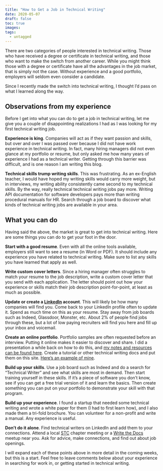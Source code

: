 ```yaml
---
title: "How to Get a Job in Technical Writing"
date: 2020-05-07
draft: false
toc: true
images:
tags:
  - untagged
---
```


There are two categories of people interested in technical writing. Those who have received a degree or certificate in technical writing, and those who want to make the switch from another career. While you might think those with a degree or certificate have all the advantages in the job market, that is simply not the case. Without experience and a good portfolio, employers will seldom even consider a candidate.

Since I recently made the switch into technical writing, I thought I’d pass on what I learned along the way.

## Observations from my experience

Before I get into what you can do to get a job in technical writing, let me give you a couple of disappointing realizations I had as I was looking for my first technical writing job.

**Experience is king**. Companies will act as if they want passion and skills, but over and over I was passed over because I did not have work experience in technical writing. In fact, many hiring managers did not even glance at my portfolio or resume, but only asked me how many years of experience I had as a technical writer. Getting through this barrier was difficult, and is one reason I am writing this blog.

**Technical skills trump writing skills**. This was frustrating. As an ex-English teacher, I would have hoped my writing skills would carry more weight, but in interviews, my writing ability consistently came second to my technical skills. By the way, really technical technical writing jobs pay more. Writing API documentation for software developers pays more than writing procedural manuals for HR. Search through a job board to discover what kinds of technical writing jobs are available in your area.

## What you can do

Having said the above, the market is great to get into technical writing. Here are some things you can do to get your foot in the door.

**Start with a good resume**. Even with all the online tools available, employers still want to see a resume (in Word or PDF). It should include any experience you have related to technical writing. Make sure to list any skills you have learned that apply as well.

**Write custom cover letters**. Since a hiring manager often struggles to match your resume to the job description, write a custom cover letter that you send with each application. The letter should point out how your experience or skills match their job description point-for-point, at least as much as possible.

**Update or create a [LinkedIn](https://www.linkedin.com/) account**. This will likely be how many companies will find you. Come back to your LinkedIn profile often to update it. Spend as much time on this as your resume. Stay away from job boards such as Indeed, Glassdoor, Monster, etc. About 2% of people find jobs through these, but a lot of low paying recruiters will find you here and fill up your inbox and voicemail.

**Create an online portfolio**. Portfolio samples are often requested before an interview. Putting it online makes it easier to discover and share. I did a presentation a while back on how to do this, and [my notes and resources can be found here](http://aaronkredshaw.com/creating-an-online-portfolio/). Create a tutorial or other technical writing docs and put them on this site. [Here’s an example of mine](https://aaronkredshaw.com/portfolio/).

**Build up your skills**. Use a job board such as Indeed and do a search for “Technical Writer” and see what skills are most in demand. Then start training yourself in these skills. If it’s a piece of software you don’t know, see if you can get a free trial version of it and learn the basics. Then create something you can put on your portfolio to demonstrate your skill with that program.

**Build up your experience**. I found a startup that needed some technical writing and wrote a white paper for them (I had to first learn how), and I also made them a tri-fold brochure. You can volunteer for a non-profit and write a manual. Any experience is useful.

**Don’t do it alone**. Find technical writers on LinkedIn and add them to your connections. Attend a local [STC](https://www.stc.org/) chapter meeting or a [Write the Docs](https://www.writethedocs.org/) meetup near you. Ask for advice, make connections, and find out about job openings.

I will expand each of these points above in more detail in the coming weeks, but this is a start. Feel free to leave comments below about your experience in searching for work in, or getting started in technical writing.